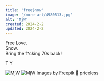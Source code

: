 ```yaml
---
title: 'free$now'
image: '/more-art/4980513.jpg'
alt: 'MjW'
created: 2024-2-2
updated: 2024-2-2
---
```


Free Love. <br>
Snow.<br>
Bring the f*cking 70s back!

T Y

<img src="/more-art/4943252.jpg" alt="MjW" title="PeaceLoveHarmony" />
<img src="/more-art/9034546.jpg" alt="MjW" title="PeaceLoveHarmony" />
<a href="http://www.freepik.com">Images by Freepik</a> 🐷
priceless
